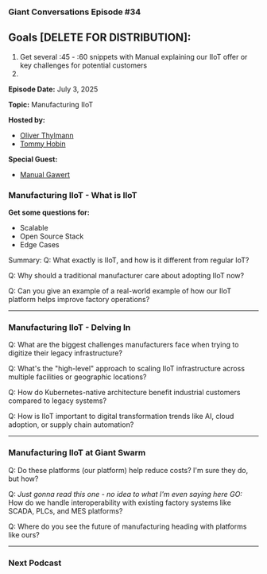 ### Giant Conversations Episode #34

## Goals [DELETE FOR DISTRIBUTION]: 
1. Get several :45 - :60 snippets with Manual explaining our IIoT offer or key challenges for potential customers
3. 

**Episode Date:** July 3, 2025

**Topic:**
Manufacturing IIoT

**Hosted by:** 

* [Oliver Thylmann](https://www.linkedin.com/in/thylmann/)
* [Tommy Hobin](https://www.linkedin.com/in/tommy-hobin/)

**Special Guest:**

* [Manual Gawert](https://github.com/gawertm)

### Manufacturing IIoT - What is IIoT

**Get some questions for:**
- Scalable
- Open Source Stack
- Edge Cases

Summary:
Q: What exactly is IIoT, and how is it different from regular IoT?

Q: Why should a traditional manufacturer care about adopting IIoT now?

Q: Can you give an example of a real-world example of how our IIoT platform helps improve factory operations?

------------------------------------------------------------------------------------------------------------------------------

### Manufacturing IIoT - Delving In

Q: What are the biggest challenges manufacturers face when trying to digitize their legacy infrastructure?

Q: What's the "high-level" approach to scaling IIoT infrastructure across multiple facilities or geographic locations?

Q: How do Kubernetes-native architecture benefit industrial customers compared to legacy systems?

Q: How is IIoT important to digital transformation trends like AI, cloud adoption, or supply chain automation?

------------------------------------------------------------------------------------------------------------------------------

### Manufacturing IIoT at Giant Swarm

Q: Do these platforms (our platform) help reduce costs? I'm sure they do, but how?

Q: _Just gonna read this one - no idea to what I'm even saying here GO:_ How do we handle interoperability with existing factory systems like SCADA, PLCs, and MES platforms?

Q: Where do you see the future of manufacturing heading with platforms like ours?

------------------------------------------------------------------------------------------------------------------------------


### Next Podcast


















